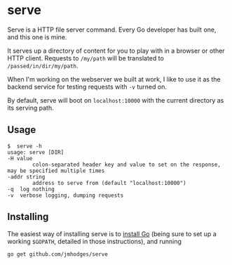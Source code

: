 # serve

Serve is a HTTP file server command. Every Go developer has built one, and this
one is mine.

It serves up a directory of content for you to play with in a browser or other
HTTP client. Requests to `/my/path` will be translated to
`/passed/in/dir/my/path`.

When I'm working on the webserver we built at work, I like to use it as the
backend service for testing requests with `-v` turned on.

By default, serve will boot on `localhost:10000` with the current directory as
its serving path.

## Usage

    $  serve -h
    usage: serve [DIR]
    -H value
            colon-separated header key and value to set on the response, may be specified multiple times
    -addr string
            address to serve from (default "localhost:10000")
    -q	log nothing
    -v	verbose logging, dumping requests

## Installing

The easiest way of installing serve is to [install Go][installgo] (being sure
to set up a working `$GOPATH`, detailed in those instructions), and running

    go get github.com/jmhodges/serve

[installgo]: http://golang.org/doc/install#install
